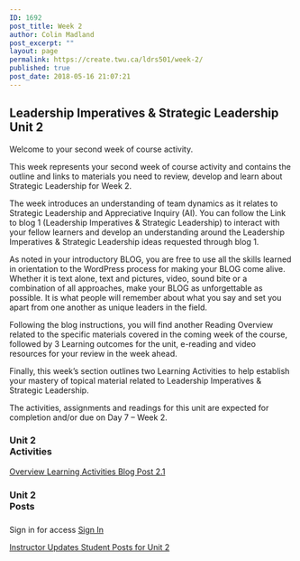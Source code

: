 ```yaml
---
ID: 1692
post_title: Week 2
author: Colin Madland
post_excerpt: ""
layout: page
permalink: https://create.twu.ca/ldrs501/week-2/
published: true
post_date: 2018-05-16 21:07:21
---
```

<!--themify_builder_static-->

<h2>Leadership Imperatives & Strategic Leadership<br/>Unit 2</h2>

Welcome to your second week of course activity.</p>

This week represents your second week of course activity and contains the outline and links to materials you need to review, develop and learn about Strategic Leadership for Week 2. 

The week introduces an understanding of team dynamics as it relates to Strategic Leadership and Appreciative Inquiry (AI). You can follow the Link to blog 1 (Leadership Imperatives &#038; Strategic Leadership) to interact with your fellow learners and develop an understanding around the Leadership Imperatives &#038; Strategic Leadership ideas requested through blog 1.

As noted in your introductory BLOG, you are free to use all the skills learned in orientation to the WordPress process for making your BLOG come alive. Whether it is text alone, text and pictures, video, sound bite or a combination of all approaches, make your BLOG as unforgettable as possible. It is what people will remember about what you say and set you apart from one another as unique leaders in the field.

Following the blog instructions, you will find another Reading Overview related to the specific materials covered in the coming week of the course, followed by 3 Learning outcomes for the unit, e-reading and video resources for your review in the week ahead.

Finally, this week&#8217;s section outlines two Learning Activities to help establish your mastery of topical material related to Leadership Imperatives &#038; Strategic Leadership.

The activities, assignments and readings for this unit are expected for completion and/or due on Day 7 &#8211; Week 2.

<h3>Unit 2<br/>Activities</h3>

<a href="https://create.twu.ca/ldrs501/unit-2/"> Overview </a> <a href="https://create.twu.ca/ldrs501/unit-2-learning-activity-learning-notes/"> Learning Activities </a> <a href="https://create.twu.ca/ldrs501/week-2-blog-1-leadership-imperatives-strategic-leadership/"> Blog Post 2.1 </a>

<h3>Unit 2<br/>Posts</h3>

<h3></h3>

Sign in for access 
 <a href="https://create.twu.ca/wp-admin"> Sign In </a>

<a href="https://create.twu.ca/ldrs501/category/u2-updates"> Instructor Updates </a> <a href="https://create.twu.ca/ldrs501/unit-2-learning-activity-learning-notes/"> Student Posts for Unit 2 </a><!--/themify_builder_static-->